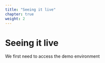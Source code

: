 ```yaml
---
title: "Seeing it live"
chapter: true
weight: 2
---
```


# Seeing it live

We first need to access the demo environment
